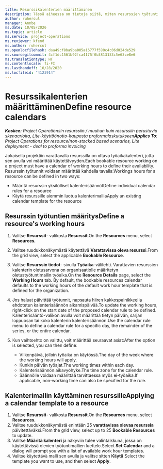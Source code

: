```yaml
---
title: Resurssikalenterien määrittäminen
description: Tässä aiheessa on tietoja siitä, miten resurssien työtuntikalenterit määritetään Project Operationsissa.
author: ruhercul
manager: Annbe
ms.date: 10/05/2020
ms.topic: article
ms.service: project-operations
ms.reviewer: kfend
ms.author: ruhercul
ms.openlocfilehash: daa49cf8ba9ba005a16777f590c4c06d024de529
ms.sourcegitcommit: 4cf1dc1561b92fca4175f0b3813133c5e63ce8e6
ms.translationtype: HT
ms.contentlocale: fi-FI
ms.lasthandoff: 10/28/2020
ms.locfileid: "4123914"
---
```

# <a name="define-resource-calendars"></a><span data-ttu-id="6b3cc-103">Resurssikalenterien määrittäminen</span><span class="sxs-lookup"><span data-stu-id="6b3cc-103">Define resource calendars</span></span>

<span data-ttu-id="6b3cc-104">_**Koskee:** Project Operationsin resurssiin / muuhun kuin resurssiin perustuvia skenaarioita, Lite-käyttöönotto-kaupasta proformalaskutukseen_</span><span class="sxs-lookup"><span data-stu-id="6b3cc-104">_**Applies To:** Project Operations for resource/non-stocked based scenarios, Lite deployment - deal to proforma invoicing_</span></span>

<span data-ttu-id="6b3cc-105">Jokaisella projektiin varattavalla resurssilla on oltava työaikakalenteri, jotta sen avulla voi määrittää käytettävyyden.</span><span class="sxs-lookup"><span data-stu-id="6b3cc-105">Each bookable resource working on a project must have a calendar of working hours to define their availability.</span></span> <span data-ttu-id="6b3cc-106">Resurssin työtunnit voidaan määrittää kahdella tavalla:</span><span class="sxs-lookup"><span data-stu-id="6b3cc-106">Workings hours for a resource can be defined in two ways:</span></span> 

   - <span data-ttu-id="6b3cc-107">Määritä resurssin yksilölliset kalenterisäännöt</span><span class="sxs-lookup"><span data-stu-id="6b3cc-107">Define individual calendar rules for a resource</span></span>
   - <span data-ttu-id="6b3cc-108">Käytä resurssille aiemmin luotua kalenterimallia</span><span class="sxs-lookup"><span data-stu-id="6b3cc-108">Apply an existing calendar template for the resource</span></span>

## <a name="define-a-resources-working-hours"></a><span data-ttu-id="6b3cc-109">Resurssin työtuntien määritys</span><span class="sxs-lookup"><span data-stu-id="6b3cc-109">Define a resource's working hours</span></span>

1. <span data-ttu-id="6b3cc-110">Valitse **Resurssit**- valikosta **Resurssit**.</span><span class="sxs-lookup"><span data-stu-id="6b3cc-110">On the **Resources** menu, select **Resources**.</span></span>
2. <span data-ttu-id="6b3cc-111">Valitse ruudukkonäkymästä käytettävä **Varattavissa oleva resurssi**.</span><span class="sxs-lookup"><span data-stu-id="6b3cc-111">From the grid view, select the applicable **Bookable Resource**.</span></span>
3. <span data-ttu-id="6b3cc-112">Valitse **Resurssin tiedot**- sivulla **Työaika**-välilehti. Varattavien resurssien kalenterin oletusarvona on organisaatiolle määritetyn oletustyötuntimallin työaika.</span><span class="sxs-lookup"><span data-stu-id="6b3cc-112">On the **Resource Details** page, select the **Working Hours** tab. By default, the bookable resources calendar defaults to the working hours of the default work hour template that is defined for the organization.</span></span>
4. <span data-ttu-id="6b3cc-113">Jos haluat päivittää työtunnit, napsauta hiiren kakkospainikkeella ehdotetun kalenterisäännön alkamispäivää.</span><span class="sxs-lookup"><span data-stu-id="6b3cc-113">To update the working hours, right-click on the start date of the proposed calendar rule to be defined.</span></span> <span data-ttu-id="6b3cc-114">Kalenterisääntö-valikon avulla voit määrittää tietyn päivän, sarjan loppuosan tai koko kalenterin kalenterisäännön.</span><span class="sxs-lookup"><span data-stu-id="6b3cc-114">Use the calendar rule menu to define a calendar rule for a specific day, the remainder of the series, or the entire calendar.</span></span>
5. <span data-ttu-id="6b3cc-115">Kun vaihtoehto on valittu, voit määrittää seuraavat asiat:</span><span class="sxs-lookup"><span data-stu-id="6b3cc-115">After the option is selected, you can then define:</span></span>

    - <span data-ttu-id="6b3cc-116">Viikonpäivä, jolloin työaika on käytössä.</span><span class="sxs-lookup"><span data-stu-id="6b3cc-116">The day of the week where the working hours will apply.</span></span>
    - <span data-ttu-id="6b3cc-117">Kunkin päivän työajat.</span><span class="sxs-lookup"><span data-stu-id="6b3cc-117">The working times within each day.</span></span>
    - <span data-ttu-id="6b3cc-118">Kalenterisäännön aikavyöhyke.</span><span class="sxs-lookup"><span data-stu-id="6b3cc-118">The time zone for the calendar rule.</span></span>
    - <span data-ttu-id="6b3cc-119">Säännölle voidaan määrittää tarvittaessa myös ei-työaika.</span><span class="sxs-lookup"><span data-stu-id="6b3cc-119">If applicable, non-working time can also be specified for the rule.</span></span>

## <a name="applying-a-calendar-template-to-a-resource"></a><span data-ttu-id="6b3cc-120">Kalenterimallin käyttäminen resurssille</span><span class="sxs-lookup"><span data-stu-id="6b3cc-120">Applying a calendar template to a resource</span></span>

1. <span data-ttu-id="6b3cc-121">Valitse **Resurssit**- valikosta **Resurssit**.</span><span class="sxs-lookup"><span data-stu-id="6b3cc-121">On the **Resources** menu, select **Resources**.</span></span>
2. <span data-ttu-id="6b3cc-122">Valitse ruudukkonäkymästä enintään 25 **varattavissa olevaa resurssia** päivitettäväksi.</span><span class="sxs-lookup"><span data-stu-id="6b3cc-122">From the grid view, select up to 25 **Bookable Resources** to update.</span></span>
3. <span data-ttu-id="6b3cc-123">Valitse **Määritä kalenteri** ja näkyviin tulee valintaikkuna, jossa on käytettävissä olevien työtuntimallien luettelo.</span><span class="sxs-lookup"><span data-stu-id="6b3cc-123">Select **Set Calendar** and a dialog will prompt you with a list of available work hour templates.</span></span>
4. <span data-ttu-id="6b3cc-124">Valitse käytettävä malli sen avulla ja valitse sitten **Käytä**.</span><span class="sxs-lookup"><span data-stu-id="6b3cc-124">Select the template you want to use, and then select **Apply**.</span></span>
